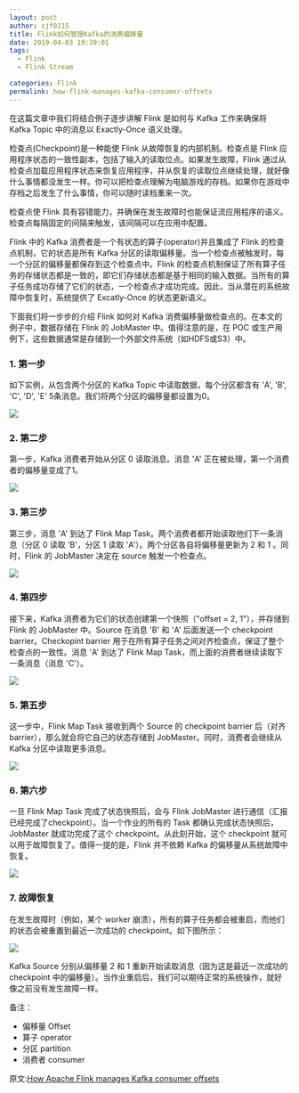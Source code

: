 ```yaml
---
layout: post
author: sjf0115
title: Flink如何管理Kafka的消费偏移量
date: 2019-04-03 19:39:01
tags:
  - Flink
  - Flink Stream

categories: Flink
permalink: how-flink-manages-kafka-consumer-offsets
---
```


在这篇文章中我们将结合例子逐步讲解 Flink 是如何与 Kafka 工作来确保将 Kafka Topic 中的消息以 Exactly-Once 语义处理。

检查点(Checkpoint)是一种能使 Flink 从故障恢复的内部机制。检查点是 Flink 应用程序状态的一致性副本，包括了输入的读取位点。如果发生故障，Flink 通过从检查点加载应用程序状态来恢复应用程序，并从恢复的读取位点继续处理，就好像什么事情都没发生一样。你可以把检查点理解为电脑游戏的存档。如果你在游戏中存档之后发生了什么事情，你可以随时读档重来一次。

检查点使 Flink 具有容错能力，并确保在发生故障时也能保证流应用程序的语义。检查点每隔固定的间隔来触发，该间隔可以在应用中配置。

Flink 中的 Kafka 消费者是一个有状态的算子(operator)并且集成了 Flink 的检查点机制，它的状态是所有 Kafka 分区的读取偏移量。当一个检查点被触发时，每一个分区的偏移量都保存到这个检查点中。Flink 的检查点机制保证了所有算子任务的存储状态都是一致的，即它们存储状态都是基于相同的输入数据。当所有的算子任务成功存储了它们的状态，一个检查点才成功完成。因此，当从潜在的系统故障中恢复时，系统提供了 Excatly-Once 的状态更新语义。

下面我们将一步步的介绍 Flink 如何对 Kafka 消费偏移量做检查点的。在本文的例子中，数据存储在 Flink 的 JobMaster 中。值得注意的是，在 POC 或生产用例下，这些数据通常是存储到一个外部文件系统（如HDFS或S3）中。

### 1. 第一步

如下实例，从包含两个分区的 Kafka Topic 中读取数据，每个分区都含有 'A', 'B', 'C', 'D', 'E' 5条消息。我们将两个分区的偏移量都设置为0。

![](https://github.com/sjf0115/PubLearnNotes/blob/master/image/Flink/how-flink-manages-kafka-consumer-offsets-1.png?raw=true)

### 2. 第二步

第一步，Kafka 消费者开始从分区 0 读取消息。消息 'A' 正在被处理，第一个消费者的偏移量变成了1。

![](https://github.com/sjf0115/PubLearnNotes/blob/master/image/Flink/how-flink-manages-kafka-consumer-offsets-2.png?raw=true)

### 3. 第三步

第三步，消息 'A' 到达了 Flink Map Task。两个消费者都开始读取他们下一条消息（分区 0 读取 'B'，分区 1 读取 'A'）。两个分区各自将偏移量更新为 2 和 1 。同时，Flink 的 JobMaster 决定在 source 触发一个检查点。

![](https://github.com/sjf0115/PubLearnNotes/blob/master/image/Flink/how-flink-manages-kafka-consumer-offsets-3.png?raw=true)

### 4. 第四步

接下来，Kafka 消费者为它们的状态创建第一个快照（"offset = 2, 1"），并存储到 Flink 的 JobMaster 中。Source 在消息 'B' 和 'A' 后面发送一个 checkpoint barrier。Checkopint barrier 用于在所有算子任务之间对齐检查点，保证了整个检查点的一致性。消息 'A' 到达了 Flink Map Task，而上面的消费者继续读取下一条消息（消息 'C'）。

![](https://github.com/sjf0115/PubLearnNotes/blob/master/image/Flink/how-flink-manages-kafka-consumer-offsets-4.png?raw=true)

### 5. 第五步

这一步中，Flink Map Task 接收到两个 Source 的 checkpoint barrier 后（对齐 barrier），那么就会将它自己的状态存储到 JobMaster。同时，消费者会继续从 Kafka 分区中读取更多消息。

![](https://github.com/sjf0115/PubLearnNotes/blob/master/image/Flink/how-flink-manages-kafka-consumer-offsets-5.png?raw=true)

### 6. 第六步

一旦 Flink Map Task 完成了状态快照后，会与 Flink JobMaster 进行通信（汇报已经完成了checkpoint）。当一个作业的所有的 Task 都确认完成状态快照后，JobMaster 就成功完成了这个 checkpoint。从此刻开始，这个 checkpoint 就可以用于故障恢复了。值得一提的是，Flink 并不依赖 Kafka 的偏移量从系统故障中恢复。

![](https://github.com/sjf0115/PubLearnNotes/blob/master/image/Flink/how-flink-manages-kafka-consumer-offsets-6.png?raw=true)

### 7. 故障恢复

在发生故障时（例如，某个 worker 崩溃），所有的算子任务都会被重启，而他们的状态会被重置到最近一次成功的 checkpoint。如下图所示：

![](https://github.com/sjf0115/PubLearnNotes/blob/master/image/Flink/how-flink-manages-kafka-consumer-offsets-7.png?raw=true)

Kafka Source 分别从偏移量 2 和 1 重新开始读取消息（因为这是最近一次成功的 checkpoint 中的偏移量）。当作业重启后，我们可以期待正常的系统操作，就好像之前没有发生故障一样。

备注：
- 偏移量 Offset
- 算子 operator
- 分区 partition
- 消费者 consumer

原文:[How Apache Flink manages Kafka consumer offsets](https://www.ververica.com/blog/how-apache-flink-manages-kafka-consumer-offsets)
